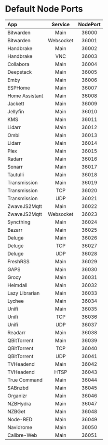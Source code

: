 # Default Node Ports

| App                       |Service  | NodePort  |
|:--------------------------|:-------:|:---------:|
|Bitwarden                  |Main     |36000      |
|Bitwarden                  |Websocket|36001      |
|Handbrake                  |Main     |36002      |
|Handbrake                  |VNC      |36003      |
|Collabora                  |Main     |36004      |
|Deepstack                  |Main     |36005      |
|Emby                       |Main     |36006      |
|ESPHome                    |Main     |36007      |
|Home Assistant             |Main     |36008      |
|Jackett                    |Main     |36009      |
|Jellyfin                   |Main     |36010      |
|KMS                        |Main     |36011      |
|Lidarr                     |Main     |36012      |
|Ombi                       |Main     |36013      |
|Lidarr                     |Main     |36014      |
|Plex                       |Main     |36015      | <!--- Should we leave 32400 default ? -->
|Radarr                     |Main     |36016      |
|Sonarr                     |Main     |36017      |
|Tautulli                   |Main     |36018      |
|Transmission               |Main     |36019      |
|Transmission               |TCP      |36020      |
|Transmission               |UDP      |36021      |
|ZwaveJS2Mqtt               |Main     |36022      |
|ZwaveJS2Mqtt               |Websocket|36023      |
|Syncthing                  |Main     |36024      | <!--- NodePort seems commented out? -->
|Bazarr                     |Main     |36025      |
|Deluge                     |Main     |36026      |
|Deluge                     |TCP      |36027      | <!--- Shoule we leave 51413 default ? -->
|Deluge                     |UDP      |36028      | <!--- Shoule we leave 51413 default ? -->
|FreshRSS                   |Main     |36029      |
|GAPS                       |Main     |36030      |
|Grocy                      |Main     |36031      |
|Heimdall                   |Main     |36032      |
|Lazy Librarian             |Main     |36033      |
|Lychee                     |Main     |36034      |
|Unifi                      |Main     |36035      |
|Unifi                      |TCP      |36036      |
|Unifi                      |UDP      |36037      |
|Readarr                    |Main     |36038      |
|QBitTorrent                |Main     |36039      |
|QBitTorrent                |TCP      |36040      |
|QBitTorrent                |UDP      |36041      |
|TVHeadend                  |Main     |36042      |
|TVHeadend                  |HTSP     |36043      |
|True Command               |Main     |36044      |
|SABnzbd                    |Main     |36045      |
|Organizr                   |Main     |36046      |
|NZBHydra                   |Main     |36047      |
|NZBGet                     |Main     |36048      |
|Node-RED                   |Main     |36049      |
|Navidrome                  |Main     |36050      |
|Calibre-Web                |Main     |36051      |



